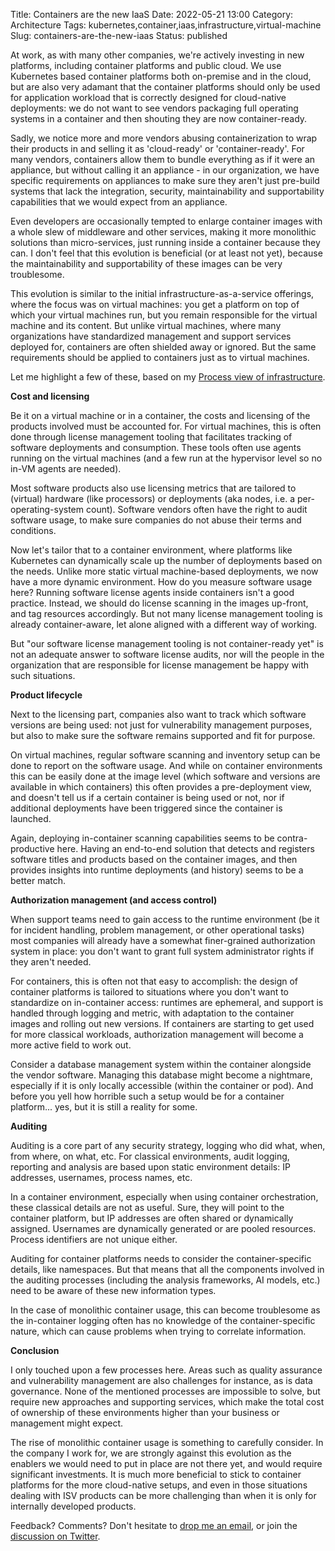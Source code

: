 Title: Containers are the new IaaS
Date: 2022-05-21 13:00
Category: Architecture
Tags: kubernetes,container,iaas,infrastructure,virtual-machine
Slug: containers-are-the-new-iaas
Status: published

At work, as with many other companies, we're actively investing in new
platforms, including container platforms and public cloud. We use Kubernetes
based container platforms both on-premise and in the cloud, but are also very
adamant that the container platforms should only be used for application
workload that is correctly designed for cloud-native deployments: we do not
want to see vendors packaging full operating systems in a container and
then shouting they are now container-ready.

Sadly, we notice more and more vendors abusing containerization to wrap their
products in and selling it as 'cloud-ready' or 'container-ready'. For many
vendors, containers allow them to bundle everything as if it were an
appliance, but without calling it an appliance - in our organization, we
have specific requirements on appliances to make sure they aren't just
pre-build systems that lack the integration, security, maintainability and
supportability capabilities that we would expect from an appliance.

Even developers are occasionally tempted to enlarge container images with a
whole slew of middleware and other services, making it more monolithic
solutions than micro-services, just running inside a container because they
can. I don't feel that this evolution is beneficial (or at least not yet),
because the maintainability and supportability of these images can be very
troublesome.

This evolution is similar to the initial infrastructure-as-a-service
offerings, where the focus was on virtual machines: you get a platform on top
of which your virtual machines run, but you remain responsible for the virtual
machine and its content. But unlike virtual machines, where many organizations
have standardized management and support services deployed for, containers are
often shielded away or ignored. But the same requirements should be applied to
containers just as to virtual machines.

Let me highlight a few of these, based on my [Process view of
infrastructure]({filename}/2021/09/process-view-of-infrastructure.md).

**Cost and licensing**

Be it on a virtual machine or in a container, the costs and licensing of the
products involved must be accounted for. For virtual machines, this is often
done through license management tooling that facilitates tracking of software
deployments and consumption. These tools often use agents running on the
virtual machines (and a few run at the hypervisor level so no in-VM agents are
needed).

Most software products also use licensing metrics that are tailored to
(virtual) hardware (like processors) or deployments (aka nodes, i.e. a
per-operating-system count). Software vendors often have the right to audit
software usage, to make sure companies do not abuse their terms and
conditions. 

Now let's tailor that to a container environment, where platforms like
Kubernetes can dynamically scale up the number of deployments based on the
needs. Unlike more static virtual machine-based deployments, we now have a
more dynamic environment. How do you measure software usage here? Running
software license agents inside containers isn't a good practice. Instead, we
should do license scanning in the images up-front, and tag resources
accordingly. But not many license management tooling is already
container-aware, let alone aligned with a different way of working.

But "our software license management tooling is not container-ready yet" is
not an adequate answer to software license audits, nor will the people in the
organization that are responsible for license management be happy with such
situations.

**Product lifecycle**

Next to the licensing part, companies also want to track which software
versions are being used: not just for vulnerability management purposes, but
also to make sure the software remains supported and fit for purpose.

On virtual machines, regular software scanning and inventory setup can be done
to report on the software usage. And while on container environments this can
be easily done at the image level (which software and versions are available in
which containers) this often provides a pre-deployment view, and doesn't tell
us if a certain container is being used or not, nor if additional deployments
have been triggered since the container is launched.

Again, deploying in-container scanning capabilities seems to be
contra-productive here. Having an end-to-end solution that detects and
registers software titles and products based on the container images, and then
provides insights into runtime deployments (and history) seems to be a better match.

**Authorization management (and access control)**

When support teams need to gain access to the runtime environment (be it for
incident handling, problem management, or other operational tasks) most
companies will already have a somewhat finer-grained authorization system in
place: you don't want to grant full system administrator rights if they aren't
needed.

For containers, this is often not that easy to accomplish: the design of
container platforms is tailored to situations where you don't want to
standardize on in-container access: runtimes are ephemeral, and support is
handled through logging and metric, with adaptation to the container images
and rolling out new versions. If containers are starting to get used for more
classical workloads, authorization management will become a more active field
to work out.

Consider a database management system within the container alongside the
vendor software. Managing this database might become a nightmare, especially
if it is only locally accessible (within the container or pod). And before you
yell how horrible such a setup would be for a container platform... yes, but
it is still a reality for some.

**Auditing**

Auditing is a core part of any security strategy, logging who did what, when,
from where, on what, etc. For classical environments, audit logging, reporting
and analysis are based upon static environment details: IP addresses,
usernames, process names, etc.

In a container environment, especially when using container orchestration,
these classical details are not as useful. Sure, they will point to the
container platform, but IP addresses are often shared or dynamically assigned.
Usernames are dynamically generated or are pooled resources. Process
identifiers are not unique either.

Auditing for container platforms needs to consider the container-specific
details, like namespaces. But that means that all the components involved in
the auditing processes (including the analysis frameworks, AI models, etc.)
need to be aware of these new information types.

In the case of monolithic container usage, this can become troublesome as the
in-container logging often has no knowledge of the container-specific nature,
which can cause problems when trying to correlate information.

**Conclusion**

I only touched upon a few processes here. Areas such as quality assurance and
vulnerability management are also challenges for instance, as is data
governance. None of the mentioned processes are impossible to solve, but
require new approaches and supporting services, which make the total cost of
ownership of these environments higher than your business or management might
expect.

The rise of monolithic container usage is something to carefully consider. In
the company I work for, we are strongly against this evolution as the enablers
we would need to put in place are not there yet, and would require significant
investments. It is much more beneficial to stick to container platforms for
the more cloud-native setups, and even in those situations dealing with ISV
products can be more challenging than when it is only for internally developed
products.

Feedback? Comments? Don't hesitate to [drop me an
email](mailto:sven.vermeulen@siphos.be), or join the [discussion on
Twitter](https://twitter.com/infrainsight/status/1527975405730336768).

<!-- PELICAN_END_SUMMARY -->
